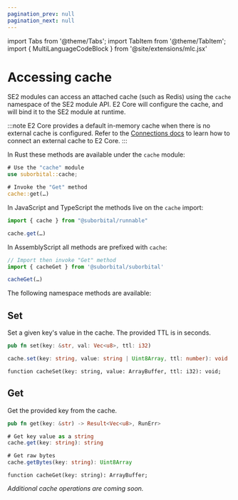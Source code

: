 ```yaml
---
pagination_prev: null
pagination_next: null
---
```


import Tabs from '@theme/Tabs';
import TabItem from '@theme/TabItem';
import { MultiLanguageCodeBlock } from '@site/extensions/mlc.jsx'


# Accessing cache

SE2 modules can access an attached cache (such as Redis) using the `cache` namespace of the SE2 module API. E2 Core will configure the cache, and will bind it to the SE2 module at runtime.

:::note
E2 Core provides a default in-memory cache when there is no external cache is configured. Refer to the [Connections docs](../usage/connections.md) to learn how to connect an external cache to E2 Core.
:::

<Tabs groupId="reactr-language">

<TabItem value="rust" label="Rust">

In Rust these methods are available under the `cache` module:

```rust
# Use the "cache" module
use suborbital::cache;

# Invoke the "Get" method
cache::get(…)
```

</TabItem>

<TabItem value="js" label="JavaScript/TypeScript">

In JavaScript and TypeScript the methods live on the `cache` import:

```typescript
import { cache } from "@suborbital/runnable"

cache.get(…)
```

</TabItem>

<TabItem value="assemblyscript" label="AssemblyScript">

In AssemblyScript all methods are prefixed with `cache`:

```typescript
// Import then invoke "Get" method
import { cacheGet } from '@suborbital/suborbital'

cacheGet(…)
```

</TabItem>

</Tabs>

The following namespace methods are available:


## Set

Set a given key's value in the cache. The provided TTL is in seconds.

<MultiLanguageCodeBlock>

```rust
pub fn set(key: &str, val: Vec<u8>, ttl: i32)
```

```typescript
cache.set(key: string, value: string | Uint8Array, ttl: number): void
```

```assemblyscript
function cacheSet(key: string, value: ArrayBuffer, ttl: i32): void;
```

</MultiLanguageCodeBlock>


## Get

Get the provided key from the cache.

<MultiLanguageCodeBlock>

```rust
pub fn get(key: &str) -> Result<Vec<u8>, RunErr>
```

```typescript
# Get key value as a string
cache.get(key: string): string

# Get raw bytes
cache.getBytes(key: string): Uint8Array
```

```assemblyscript
function cacheGet(key: string): ArrayBuffer;
```

</MultiLanguageCodeBlock>


_Additional cache operations are coming soon._
